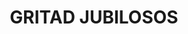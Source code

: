 ---
capo: 0
id: 78
lang: es-es
step: pre
subtitle: ''
tags:
- vin
- fin
- pas
- pen
title: GRITAD JUBILOSOS
---